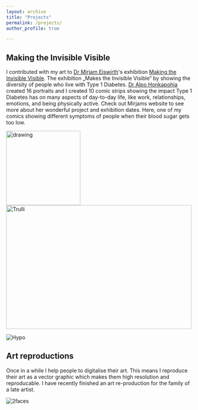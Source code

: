 ```yaml
---
layout: archive
title: "Projects"
permalink: /projects/
author_profile: true

---
```


## Making the Invisible Visible

I contributed with my art to [Dr Mirjam Eiswirth]( https://mirjameiswirth.wordpress.com)'s exhibition [Making the Invisible Visible]( https://mirjameiswirth.wordpress.com/making-the-invisible-visible/). The exhibition „Makes the Invisible Visible“ by showing the diversity of people who live with Type 1 Diabetes. [Dr Alpo Honkapohja]( https://www.ed.ac.uk/profile/alpo-honkapohja) created 16 portraits and I created 10 comic strips showing the impact Type 1 Diabetes has on many aspects of day-to-day life, like work, relationships, emotions, and being physically active. Check out Mirjams website to see more about her wonderful project and exhibition dates. Here, one of my comics showing different symptoms of people when their blood sugar gets too low.

<img src="/pictures/Hypo.png" alt="drawing" width="200"/>
<img src="Hypo.png" alt="Trulli" width="500" height="333">

![Hypo](http://alex-lorson.github.io/picuters/Hypo.png)

## Art reproductions

Once in a while I help people to digitalise their art. This means I reproduce their art as a vector graphic which makes them high resolution and reproducable. I have recently finished an art re-production for the family of a late artist.

![2faces](https://user-images.githubusercontent.com/55093260/114521584-7af75d80-9c3a-11eb-895a-ff1a08460b90.png)

